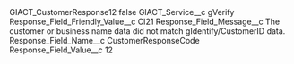 <?xml version="1.0" encoding="UTF-8"?>
<CustomMetadata xmlns="http://soap.sforce.com/2006/04/metadata" xmlns:xsi="http://www.w3.org/2001/XMLSchema-instance" xmlns:xsd="http://www.w3.org/2001/XMLSchema">
    <label>GIACT_CustomerResponse12</label>
    <protected>false</protected>
    <values>
        <field>GIACT_Service__c</field>
        <value xsi:type="xsd:string">gVerify</value>
    </values>
    <values>
        <field>Response_Field_Friendly_Value__c</field>
        <value xsi:type="xsd:string">CI21</value>
    </values>
    <values>
        <field>Response_Field_Message__c</field>
        <value xsi:type="xsd:string">The customer or business name data did not match gIdentify/CustomerID data.</value>
    </values>
    <values>
        <field>Response_Field_Name__c</field>
        <value xsi:type="xsd:string">CustomerResponseCode</value>
    </values>
    <values>
        <field>Response_Field_Value__c</field>
        <value xsi:type="xsd:string">12</value>
    </values>
</CustomMetadata>
